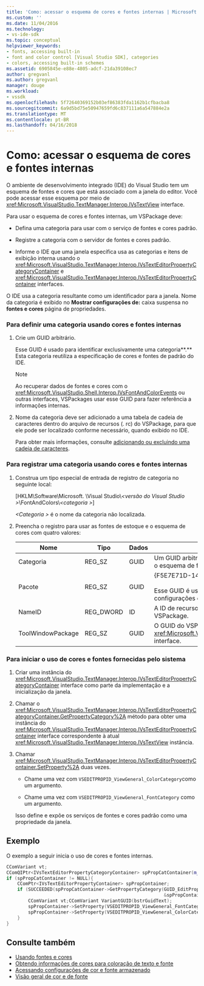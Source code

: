 ```yaml
---
title: 'Como: acessar o esquema de cores e fontes internas | Microsoft Docs'
ms.custom: ''
ms.date: 11/04/2016
ms.technology:
- vs-ide-sdk
ms.topic: conceptual
helpviewer_keywords:
- fonts, accessing built-in
- font and color control [Visual Studio SDK], categories
- colors, accessing built-in schemes
ms.assetid: 6905845e-e88e-4805-adcf-21da39108ec7
author: gregvanl
ms.author: gregvanl
manager: douge
ms.workload:
- vssdk
ms.openlocfilehash: 5f72640369152b03ef86383fda1162b1cfbacba8
ms.sourcegitcommit: 6a9d5bd75e50947659fd6c837111a6a547884e2a
ms.translationtype: MT
ms.contentlocale: pt-BR
ms.lasthandoff: 04/16/2018
---
```

# <a name="how-to-access-the-built-in-fonts-and-color-scheme"></a>Como: acessar o esquema de cores e fontes internas
O ambiente de desenvolvimento integrado (IDE) do Visual Studio tem um esquema de fontes e cores que está associado com a janela do editor. Você pode acessar esse esquema por meio de <xref:Microsoft.VisualStudio.TextManager.Interop.IVsTextView> interface.

 Para usar o esquema de cores e fontes internas, um VSPackage deve:

-   Defina uma categoria para usar com o serviço de fontes e cores padrão.

-   Registre a categoria com o servidor de fontes e cores padrão.

-   Informe o IDE que uma janela específica usa as categorias e itens de exibição interna usando o <xref:Microsoft.VisualStudio.TextManager.Interop.IVsTextEditorPropertyCategoryContainer> e <xref:Microsoft.VisualStudio.TextManager.Interop.IVsTextEditorPropertyContainer> interfaces.

 O IDE usa a categoria resultante como um identificador para a janela. Nome da categoria é exibido no **Mostrar configurações de:** caixa suspensa no **fontes e cores** página de propriedades.

### <a name="to-define-a-category-using-built-in-fonts-and-colors"></a>Para definir uma categoria usando cores e fontes internas

1.  Crie um GUID arbitrário.

     Esse GUID é usado para identificar exclusivamente uma categoria**.** Esta categoria reutiliza a especificação de cores e fontes de padrão do IDE.

    > [!NOTE]
    >  Ao recuperar dados de fontes e cores com o <xref:Microsoft.VisualStudio.Shell.Interop.IVsFontAndColorEvents> ou outras interfaces, VSPackages usar esse GUID para fazer referência a informações internas.

2.  Nome da categoria deve ser adicionado a uma tabela de cadeia de caracteres dentro do arquivo de recursos (. rc) do VSPackage, para que ele pode ser localizado conforme necessário, quando exibido no IDE.

     Para obter mais informações, consulte [adicionando ou excluindo uma cadeia de caracteres](/cpp/windows/adding-or-deleting-a-string).

### <a name="to-register-a-category-using-built-in-fonts-and-colors"></a>Para registrar uma categoria usando cores e fontes internas

1.  Construa um tipo especial de entrada de registro de categoria no seguinte local:

     [HKLM\Software\Microsoft. \Visual Studio\\*\<versão do Visual Studio >*\FontAndColors\\*\<categoria >*]

     *\<Categoria >* é o nome da categoria não localizada.

2.  Preencha o registro para usar as fontes de estoque e o esquema de cores com quatro valores:

    |Nome|Tipo|Dados|Descrição|
    |----------|----------|----------|-----------------|
    |Categoria|REG_SZ|GUID|Um GUID arbitrária que identifica uma categoria que contém o esquema de fontes e cores das ações.|
    |Pacote|REG_SZ|GUID|{F5E7E71D-1401-11D1-883B-0000F87579D2}<br /><br /> Esse GUID é usada por todos os VSPackages que usam as configurações de fonte e cor padrão.|
    |NameID|REG_DWORD|ID|A ID de recurso de um nome de categoria localizável o VSPackage.|
    |ToolWindowPackage|REG_SZ|GUID|O GUID do VSPackage que implementa o <xref:Microsoft.VisualStudio.TextManager.Interop.IVsTextView> interface.|

### <a name="to-initiate-the-use-of-system-provided-fonts-and-colors"></a>Para iniciar o uso de cores e fontes fornecidas pelo sistema

1.  Criar uma instância do <xref:Microsoft.VisualStudio.TextManager.Interop.IVsTextEditorPropertyCategoryContainer> interface como parte da implementação e a inicialização da janela.

2.  Chamar o <xref:Microsoft.VisualStudio.TextManager.Interop.IVsTextEditorPropertyCategoryContainer.GetPropertyCategory%2A> método para obter uma instância do <xref:Microsoft.VisualStudio.TextManager.Interop.IVsTextEditorPropertyContainer> interface correspondente à atual <xref:Microsoft.VisualStudio.TextManager.Interop.IVsTextView> instância.

3.  Chamar <xref:Microsoft.VisualStudio.TextManager.Interop.IVsTextEditorPropertyContainer.SetProperty%2A> duas vezes.

    -   Chame uma vez com `VSEDITPROPID_ViewGeneral_ColorCategory`como um argumento.

    -   Chame uma vez com `VSEDITPROPID_ViewGeneral_FontCategory` como um argumento.

     Isso define e expõe os serviços de fontes e cores padrão como uma propriedade da janela.

## <a name="example"></a>Exemplo
 O exemplo a seguir inicia o uso de cores e fontes internas.

```cpp
CComVariant vt;
CComQIPtr<IVsTextEditorPropertyCategoryContainer> spPropCatContainer(m_spView);
if (spPropCatContainer != NULL){
    CComPtr<IVsTextEditorPropertyContainer> spPropContainer;
    if (SUCCEEDED(spPropCatContainer->GetPropertyCategory(GUID_EditPropCategory_View_MasterSettings,
                                                          &spPropContainer))){
        CComVariant vt;CComVariant VariantGUID(bstrGuidText);
        spPropContainer->SetProperty(VSEDITPROPID_ViewGeneral_FontCategory, VariantGUID);
        spPropContainer->SetProperty(VSEDITPROPID_ViewGeneral_ColorCategory, VariantGUID);
    }
}
```

## <a name="see-also"></a>Consulte também

- [Usando fontes e cores](../extensibility/using-fonts-and-colors.md)
- [Obtendo informações de cores para coloração de texto e fonte](../extensibility/getting-font-and-color-information-for-text-colorization.md)
- [Acessando configurações de cor e fonte armazenado](../extensibility/accessing-stored-font-and-color-settings.md)
- [Visão geral de cor e de fonte](../extensibility/font-and-color-overview.md)